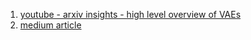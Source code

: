 1. <a href="https://www.youtube.com/watch?v=9zKuYvjFFS8&t=153s">youtube - arxiv insights - high level overview of VAEs</a>
2. <a href="https://towardsdatascience.com/understanding-variational-autoencoders-vaes-f70510919f73">medium article</a>
